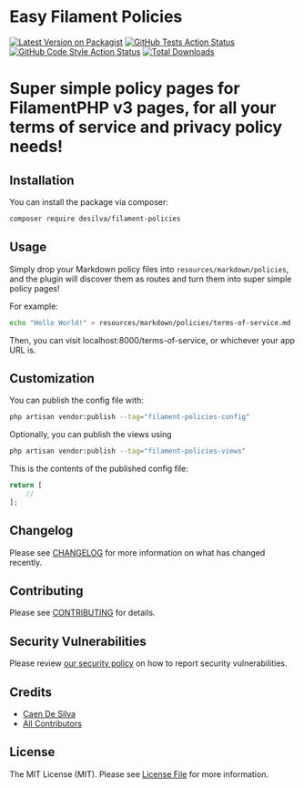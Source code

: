 # Easy Filament Policies

[![Latest Version on Packagist](https://img.shields.io/packagist/v/desilva/filament-policies.svg?style=flat-square)](https://packagist.org/packages/desilva/filament-policies)
[![GitHub Tests Action Status](https://img.shields.io/github/actions/workflow/status/caendesilva/filament-policies/run-tests.yml?branch=main&label=tests&style=flat-square)](https://github.com/caendesilva/filament-policies/actions?query=workflow%3Arun-tests+branch%3Amain)
[![GitHub Code Style Action Status](https://img.shields.io/github/actions/workflow/status/caendesilva/filament-policies/fix-php-code-style-issues.yml?branch=main&label=code%20style&style=flat-square)](https://github.com/caendesilva/filament-policies/actions?query=workflow%3A"Fix+PHP+code+style+issues"+branch%3Amain)
[![Total Downloads](https://img.shields.io/packagist/dt/desilva/filament-policies.svg?style=flat-square)](https://packagist.org/packages/desilva/filament-policies)

# Super simple policy pages for FilamentPHP v3 pages, for all your terms of service and privacy policy needs!

## Installation

You can install the package via composer:

```bash
composer require desilva/filament-policies
```

## Usage

Simply drop your Markdown policy files into `resources/markdown/policies`,
and the plugin will discover them as routes and turn them into super simple policy pages!

For example:

```bash
echo "Hello World!" > resources/markdown/policies/terms-of-service.md
```

Then, you can visit localhost:8000/terms-of-service, or whichever your app URL is.

## Customization

You can publish the config file with:

```bash
php artisan vendor:publish --tag="filament-policies-config"
```

Optionally, you can publish the views using

```bash
php artisan vendor:publish --tag="filament-policies-views"
```

This is the contents of the published config file:

```php
return [
    //
];
```

## Changelog

Please see [CHANGELOG](CHANGELOG.md) for more information on what has changed recently.

## Contributing

Please see [CONTRIBUTING](.github/CONTRIBUTING.md) for details.

## Security Vulnerabilities

Please review [our security policy](../../security/policy) on how to report security vulnerabilities.

## Credits

- [Caen De Silva](https://github.com/desilva)
- [All Contributors](../../contributors)

## License

The MIT License (MIT). Please see [License File](LICENSE.md) for more information.
